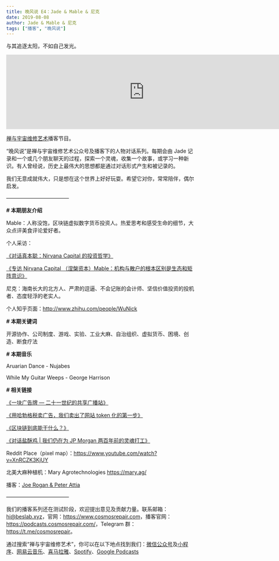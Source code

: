 ```yaml
---
title: 晚风说 E4：Jade & Mable & 尼克
date: 2019-08-08
author: Jade & Mable & 尼克
tags: ["播客", "晚风说"]
---
```


与其追逐太阳，不如自己发光。

<!--more-->

<iframe src="https://fireside.fm/player/v2/trfV16OE+W0KwP1-A?theme=light" width="740" height="200" frameborder="0" scrolling="no"></iframe>

[禅与宇宙维修艺术](https://www.cosmosrepair.com)播客节目。

“晚风说”是禅与宇宙维修艺术公众号及播客下的人物对话系列。每期会由 Jade 记录和一个或几个朋友聊天的过程，探索一个灵魂，收集一个故事，或学习一种新识。有人曾经说，历史上最伟大的思想都是通过对话形式产生和被记录的。

我们无意成就伟大，只是想在这个世界上好好玩耍。希望它对你，常常陪伴，偶尔启发。


————————————


**# 本期朋友介绍**

Mable：人称没饱，区块链虚拟数字货币投资人。热爱思考和感受生命的细节，大众点评美食评论爱好者。

个人采访：

[《对话真本聪：Nirvana Capital 的投资哲学》](https://www.chainnews.com/articles/792631445697.htm?from=timeline)

[《专访 Nirvana Capital （涅槃资本）Mable：机构与散户的根本区别是生态和矩阵意识》](https://www.theblockbeats.com/news/2438?from=singlemessage)

尼克：海南长大的北方人、严肃的逗逼、不会记账的会计师、坚信价值投资的投机者、态度轻浮的老实人。

个人知乎页面：<http://www.zhihu.com/people/WuNick>

**# 本期关键词** 

开源协作、公司制度、游戏、实验、工业大麻、自治组织、虚拟货币、困境、创造、断食疗法

**# 本期音乐** 

Aruarian Dance - Nujabes

While My Guitar Weeps - George Harrison

**# 相关链接**

[《一块广告牌 — 二十一世纪的共享广播站》](https://mp.weixin.qq.com/s?__biz=MzA5Nzk4MDMxMg==&mid=2247484122&idx=1&sn=4f8fbaeadbef5f4bf82f85a1361800d5&chksm=9099d82da7ee513b9418b1bcec88412870f68d1911b9cf6a8e2d4a19475447f12ad0f0b98a27&token=1301840077&lang=zh_CN#rd)

[《用哈勃格税卖广告，我们卖出了网站 token 化的第一步》](https://mp.weixin.qq.com/s?__biz=MzA5Nzk4MDMxMg==&mid=2247484153&idx=1&sn=052353a38cbeea4ca003eb2f02f0103a&chksm=9099d80ea7ee511818f6f1e7718bae7461b9120d840be95d92816b074deb0dd29336c5c89f8e&token=1301840077&lang=zh_CN#rd)

[《区块链到底能干什么？》](https://mp.weixin.qq.com/s?__biz=MzA5Nzk4MDMxMg==&mid=2247484224&idx=1&sn=32a60f85168658e115cee886138834ad&chksm=9099d9b7a7ee50a1037513c9d126fa16d6743f8478baa9cdf3d841726bc17d2fda123717f945&scene=21#wechat_redirect)

[《对话盐酥鸡 | 我们仍在为 JP Morgan 两百年前的灵魂打工》](https://mp.weixin.qq.com/s?__biz=MzA5Nzk4MDMxMg==&mid=2247484002&idx=1&sn=6c91a59e6c8e2642f36d343fd3277c0c&chksm=9099d895a7ee51834561ebf6895ebd2b4c930a5ae3cbbb0fce024ac1e57eeefe3a22a61cfaec&scene=21#wechat_redirect)

Reddit Place（pixel map）：<https://www.youtube.com/watch?v=XnRCZK3KjUY>

北美大麻种植机：Mary Agrotechnologies  <https://mary.ag/>

播客：[Joe Rogan & Peter Attia](http://podcasts.joerogan.net/podcasts/peter-attia)


————————————


我们的播客系列还在测试阶段，欢迎提出意见及贡献力量。联系邮箱：<hi@beslab.xyz>，官网：<https://www.cosmosrepair.com>，播客官网：<https://podcasts.cosmosrepair.com/>，Telegram 群：<https://t.me/cosmosrepair>。

通过搜索“禅与宇宙维修艺术”，你可以在以下地点找到我们：[微信公众号](https://cosmosrepair-1257028016.cos.ap-beijing.myqcloud.com/2019-08-04-qrcode_for_gh_9a7e409c3696_430.jpg)及[小程序](https://cosmosrepair-1257028016.cos.ap-beijing.myqcloud.com/2019-08-04-gh_ec0187a9be05_430.jpg)、[网易云音乐](https://music.163.com/#/djradio?id=793651380)、[喜马拉雅](https://www.ximalaya.com/zhubo/182662946/)、[Spotify](https://open.spotify.com/show/5SfJxMPMoqbGc2zG8ouiuD?si=QcavW9VXQiKTkTuBuWU8nA)、[Google Podcasts](https://play.google.com/music/m/Ic6r47w47dfifhnqr25ix6aepwm)